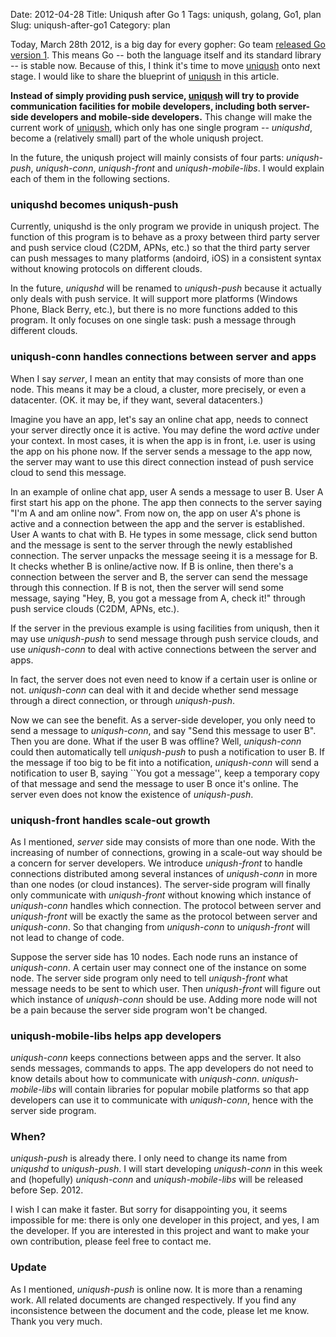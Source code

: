 Date: 2012-04-28
Title: Uniqush after Go 1
Tags: uniqush, golang, Go1, plan
Slug: uniqush-after-go1
Category: plan

Today, March 28th 2012, is a big day for every gopher: Go team
[released Go version 1](http://blog.golang.org/2012/03/go-version-1-is-released.html). This
means Go -- both the language itself and its standard library -- is
stable now. Because of this, I think it's time to move
[uniqush](http://uniqush.org) onto next stage. I would like to share
the blueprint of [uniqush](http://uniqush.org) in this article.

__Instead of simply providing push service,
[uniqush](http://uniqush.org) will try to provide communication
facilities for mobile developers, including both server-side
developers and mobile-side developers.__ This change will make the
current work of [uniqush](http://uniqush.org), which only has one
single program -- *uniqushd*, become a (relatively small) part of the
whole uniqush project.

In the future, the uniqush project will mainly consists of four
parts: *uniqush-push*, *uniqush-conn*, *uniqush-front* and *uniqush-mobile-libs*. I would
explain each of them in the following sections.

### uniqushd becomes uniqush-push

Currently, uniqushd is the only program we provide in uniqush
project. The function of this program is to behave as a proxy between
third party server and push service cloud (C2DM, APNs, etc.) so that
the third party server can push messages to many platforms (andoird,
iOS) in a consistent syntax without knowing protocols on different
clouds.

In the future, *uniqushd* will be renamed to *uniqush-push* because it
actually only deals with push service. It will support more platforms
(Windows Phone, Black Berry, etc.), but there is no more functions
added to this program. It only focuses on one single task: push a
message through different clouds.

### uniqush-conn handles connections between server and apps

When I say *server*, I mean an entity that may consists of more than
one node. This means it may be a cloud, a cluster, more precisely, or
even a datacenter. (OK. it may be, if they want, several datacenters.)

Imagine you have an app, let's say an online chat app, needs to
connect your server directly once it is active. You may define
the word *active* under your context. In most cases, it is when the
app is in front, i.e. user is using the app on his phone now. If the
server sends a message to the app now, the server may want to use this
direct connection instead of push service cloud to send this message.

In an example of online chat app, user A sends a message to
user B. User A first start his app on the phone. The app then connects to
the server saying "I'm A and am online now". From now on, the
app on user A's phone is active and a connection between the app
 and the server is established. User A wants to chat
with B. He types in some message, click send button and the message is
sent to the server through the newly established connection. The
server unpacks the message seeing it is a message for B. It checks
whether B is online/active now. If B is online, then there's a
connection between the server and B, the server can send the message
through this connection. If B is not, then the server will send some
message, saying "Hey, B, you got a message from A, check it!" through
push service clouds (C2DM, APNs, etc.).

If the server in the previous example is using facilities from
uniqush, then it may use *uniqush-push* to send message through push
service clouds, and use *uniqush-conn* to deal with active connections
between the server and apps.

In fact, the server does not even need to know if a certain user is
online or not. *uniqush-conn* can deal with it and decide whether send
message through a direct connection, or through *uniqush-push*.

Now we can see the benefit. As a server-side developer, you only need
to send a message to *uniqush-conn*, and say "Send this message to
user B". Then you are done. What if the user B was offline? Well, 
*uniqush-conn* could then automatically tell *uniqush-push* to push a
notification to user B. If the message if too big to be fit into a
notification, *uniqush-conn* will send a notification to user B,
saying ``You got a message'', keep a temporary copy of that message
and send the message to user B once it's online. The server even does
not know the existence of *uniqush-push*.

### uniqush-front handles scale-out growth

As I mentioned, *server* side may consists of more than one
node. With the increasing of number of connections, growing in a
scale-out way should be a concern for server developers. We introduce
*uniqush-front* to handle connections distributed among several
instances of *uniqush-conn* in more than one nodes (or cloud
instances). The server-side program will finally only communicate with
*uniqush-front* without knowing which instance of *uniqush-conn*
handles which connection. The protocol between server and
*uniqush-front* will be exactly the same as the protocol between
server and *uniqush-conn*. So that changing from *uniqush-conn* to
*uniqush-front* will not lead to change of code.

Suppose the server side has 10 nodes. Each node runs an instance of
*uniqush-conn*. A certain user may connect one of the instance on some
node. The server side program only need to tell *uniqush-front* what
message needs to be sent to which user. Then *uniqush-front* will
figure out which instance of *uniqush-conn* should be use. Adding more
node will not be a pain because the server side program won't be
changed.

### uniqush-mobile-libs helps app developers

*uniqush-conn* keeps connections between apps and the server. It also
 sends messages, commands to apps. The app developers do not need to
 know details about how to communicate with
 *uniqush-conn*. *uniqush-mobile-libs* will contain libraries for
 popular mobile platforms so that app developers can use it to
 communicate with *uniqush-conn*, hence with the server side program.
 
### When?

*uniqush-push* is already there. I only need to change its name from
 *uniqushd* to *uniqush-push*. I will start developing *uniqush-conn*
in this week and (hopefully) *uniqush-conn* and *uniqush-mobile-libs*
will be released before Sep. 2012.

I wish I can make it faster. But sorry for disappointing you, it seems
impossible for me: there is only one developer in this project, and
yes, I am the developer. If you are interested in this project and
want to make your own contribution, please feel free to contact me.

### Update

As I mentioned, *uniqush-push* is online now. It is more than a
renaming work. All related documents are changed respectively. If you
find any inconsistence between the document and the code, please let
me know. Thank you very much.
